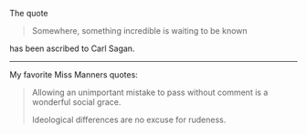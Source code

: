 
The quote

> Somewhere, something incredible is waiting to be known

has been ascribed to Carl Sagan.

---

My favorite Miss Manners quotes:

> Allowing an unimportant mistake to pass without comment is a wonderful social grace.
>
> Ideological differences are no excuse for rudeness.
